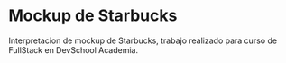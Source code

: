 
# Mockup de Starbucks

Interpretacion de mockup de Starbucks, trabajo realizado para curso de FullStack en DevSchool Academia.
 

